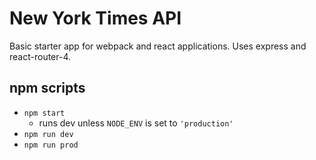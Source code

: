 # New York Times API
Basic starter app for webpack and react applications. Uses express and react-router-4.

## npm scripts
- `npm start`
    - runs dev unless `NODE_ENV` is set to `'production'`
- `npm run dev `
- `npm run prod`

